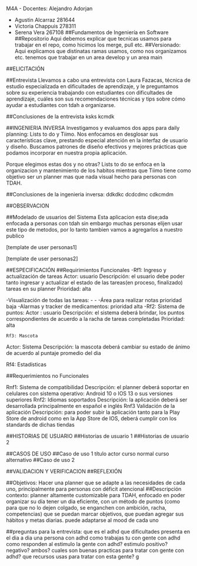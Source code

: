 M4A - Docentes: Alejandro  Adorjan
- Agustin Alcarraz 281644
- Victoria Chappuis 278311
- Serena Vera      267108
##Fundamentos de Ingeniería en Software
##Repositorio
Aqui debemos explicar que tecnicas usamos para trabajar en el repo, como hicimos los merge, pull etc.
##Versionado:
Aqui explicamos que distinatas ramas usamos, como nos organizamos etc.
tenemos que trabajar en un area develop y un area main


##ELICITACIÓN

##Entrevista
Llevamos a cabo una entrevista con Laura Fazacas, técnica de estudio especializada en dificultades de aprendizaje, y le preguntamos sobre su experiencia trabajando con estudiantes con dificultades de aprendizaje, cuáles son sus recomendaciones técnicas y tips sobre cómo ayudar a estudiantes con tdah a organizarse.

##Conclusiones de la entrevista
ksks
kcmdk




##INGENIERIA INVERSA
Investigamos y evaluamos dos apps para daily planning: Lists to do y Tiimo. Nos enfocamos en desglosar sus características clave, prestando especial atención en la interfaz de usuario y diseño. Buscamos patrones de diseño efectivos y mejores prácticas que podamos incorporar en nuestra propia aplicación.

Porque elegimos estas dos y no otras? Lists to do se enfoca en la organizacion y mantenimiento de los habitos mientras que Tiimo tiene como objetivo ser un planner mas que nada visual hecho para personas con TDAH.

##Conclusiones de la ingenieria inversa:
ddkdkc
dcdcdmc
cdkcmdm

##OBSERVACION

##Modelado de usuarios del Sistema
Esta aplicacion esta dise;ada enfocada a personas con tdah sin embargo muchas personas elijen usar este tipo de metodos, por lo tanto tambien vamos a agregarlos a nuestro publico

[template de user personas1]

[template de user personas2]

##ESPECIFICACIÓN
##Requirimientos Funcionales
 	-Rf1: Ingreso y actualización de tareas 
Actor: usuario
Descripción: el usuario debe poder tanto ingresar y actualizar el estado de las tareas(en proceso, 	finalizado) tareas en su planner
Prioridad: alta

-Visualización de todas las tareas:
		-
		-
	-Área para realizar notas
		prioridad baja
	-Alarmas y tracker de medicamentos:
	prioridad alta
-Rf2: Sistema de puntos:
Actor : usuario
	Descripción: el sistema deberá brindar, los puntos correspondientes de acuerdo a la racha de tareas completadas
	Prioridad: alta
	
	Rf3: Mascota
Actor: Sistema 
Descripción: la mascota deberá cambiar su estado de ánimo de acuerdo al puntaje promedio del dia 

Rf4: Estadísticas

##Requerimientos no Funcionales

Rnf1: Sistema de compatibilidad
 	Descripción: el planner deberá soportar en celulares con sistema operativo: Android 10 o IOS 13 o sus versiones superiores
Rnf2: Idiomas soportados
Descripción: la aplicación deberá ser desarrollada principalmente en español e inglés
Rnf3 Validación de la aplicación
Descripción: para poder subir la aplicación tanto para la Play Store de android como en la App Store de IOS, deberá cumplir con los standards de dichas tiendas 

##HISTORIAS DE USUARIO
##Historias de usuario 1
##Historias de usuario 2

##CASOS DE USO
##Caso de uso 1
título
actor
curso normal
curso alternativo
##Caso de uso 2

##VALIDACION Y VERIFICACION
##REFLEXIÓN


##Objetivos: Hacer una planner que se adapte a las necesidades de cada uno, principalmente para personas con déficit atencional
##Descripción contexto: planner altamente customizable para TDAH, enfocado en poder organizar su día tener un dia eficiente, con un método de puntos (como para que no lo dejen colgado, se enganchen con ambición, racha, competencias) que se puedan marcar objetivos, que puedan agregar sus hábitos y metas diarias. puede adaptarse al mood de cada uno


 























##preguntas para la entrevista:
que es el adhd
que dificultades presenta en el dia a dia una persona con adhd
como trabajas tu con gente con adhd
como responden al estimulo la gente con adhd? estimulo positivo? negativo? ambos?
cuales son buenas practicas para tratar con gente con adhd?
que recursos usas para tratar con esta gente?
g
